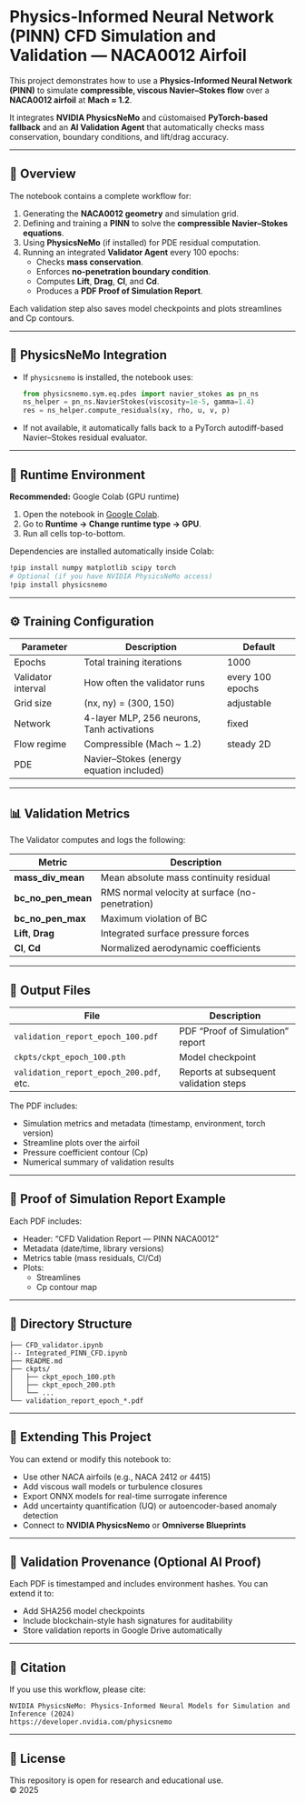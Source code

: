 # Physics-Informed Neural Network (PINN) CFD Simulation and Validation — NACA0012 Airfoil

This project demonstrates how to use a **Physics-Informed Neural Network (PINN)** to simulate **compressible, viscous Navier–Stokes flow** over a **NACA0012 airfoil** at **Mach ≈ 1.2**.  

It integrates **NVIDIA PhysicsNeMo** and cüstomaised **PyTorch-based fallback** and an **AI Validation Agent** that automatically checks mass conservation, boundary conditions, and lift/drag accuracy.

---

## 🚀 Overview

The notebook contains a complete workflow for:

1. Generating the **NACA0012 geometry** and simulation grid.
2. Defining and training a **PINN** to solve the **compressible Navier–Stokes equations**.
3. Using **PhysicsNeMo** (if installed) for PDE residual computation.
4. Running an integrated **Validator Agent** every 100 epochs:
   - Checks **mass conservation**.
   - Enforces **no-penetration boundary condition**.
   - Computes **Lift**, **Drag**, **Cl**, and **Cd**.
   - Produces a **PDF Proof of Simulation Report**.

Each validation step also saves model checkpoints and plots streamlines and Cp contours.

---

## 🧠 PhysicsNeMo Integration

- If `physicsnemo` is installed, the notebook uses:
  ```python
  from physicsnemo.sym.eq.pdes import navier_stokes as pn_ns
  ns_helper = pn_ns.NavierStokes(viscosity=1e-5, gamma=1.4)
  res = ns_helper.compute_residuals(xy, rho, u, v, p)
  ```
- If not available, it automatically falls back to a PyTorch autodiff-based Navier–Stokes residual evaluator.

---

## 🧩 Runtime Environment

**Recommended:** Google Colab (GPU runtime)

1. Open the notebook in [Google Colab](https://colab.research.google.com).
2. Go to **Runtime → Change runtime type → GPU**.
3. Run all cells top-to-bottom.

Dependencies are installed automatically inside Colab:
```bash
!pip install numpy matplotlib scipy torch
# Optional (if you have NVIDIA PhysicsNeMo access)
!pip install physicsnemo
```

---

## ⚙️ Training Configuration

| Parameter | Description | Default |
|------------|-------------|----------|
| Epochs | Total training iterations | 1000 |
| Validator interval | How often the validator runs | every 100 epochs |
| Grid size | (nx, ny) = (300, 150) | adjustable |
| Network | 4-layer MLP, 256 neurons, Tanh activations | fixed |
| Flow regime | Compressible (Mach ~ 1.2) | steady 2D |
| PDE | Navier–Stokes (energy equation included) | |

---

## 📊 Validation Metrics

The Validator computes and logs the following:

| Metric | Description |
|---------|--------------|
| **mass_div_mean** | Mean absolute mass continuity residual |
| **bc_no_pen_mean** | RMS normal velocity at surface (no-penetration) |
| **bc_no_pen_max** | Maximum violation of BC |
| **Lift**, **Drag** | Integrated surface pressure forces |
| **Cl**, **Cd** | Normalized aerodynamic coefficients |

---

## 📑 Output Files

| File | Description |
|------|--------------|
| `validation_report_epoch_100.pdf` | PDF “Proof of Simulation” report |
| `ckpts/ckpt_epoch_100.pth` | Model checkpoint |
| `validation_report_epoch_200.pdf`, etc. | Reports at subsequent validation steps |

The PDF includes:
- Simulation metrics and metadata (timestamp, environment, torch version)
- Streamline plots over the airfoil
- Pressure coefficient contour (Cp)
- Numerical summary of validation results

---

## 📘 Proof of Simulation Report Example

Each PDF includes:
- Header: “CFD Validation Report — PINN NACA0012”
- Metadata (date/time, library versions)
- Metrics table (mass residuals, Cl/Cd)
- Plots:
  - Streamlines
  - Cp contour map

---

## 🧩 Directory Structure

```
├── CFD_validator.ipynb
|-- Integrated_PINN_CFD.ipynb 
├── README.md
├── ckpts/
│   ├── ckpt_epoch_100.pth
│   ├── ckpt_epoch_200.pth
│   └── ...
└── validation_report_epoch_*.pdf
```

---

## 🧪 Extending This Project

You can extend or modify this notebook to:
- Use other NACA airfoils (e.g., NACA 2412 or 4415)
- Add viscous wall models or turbulence closures
- Export ONNX models for real-time surrogate inference
- Add uncertainty quantification (UQ) or autoencoder-based anomaly detection
- Connect to **NVIDIA PhysicsNemo** or **Omniverse Blueprints**

---

## 🔐 Validation Provenance (Optional AI Proof)

Each PDF is timestamped and includes environment hashes.
You can extend it to:
- Add SHA256 model checkpoints
- Include blockchain-style hash signatures for auditability
- Store validation reports in Google Drive automatically

---

## 🏁 Citation

If you use this workflow, please cite:
```
NVIDIA PhysicsNeMo: Physics-Informed Neural Models for Simulation and Inference (2024)
https://developer.nvidia.com/physicsnemo
```

---

## 🧭 License

This repository is open for research and educational use.  
© 2025
